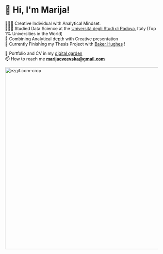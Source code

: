 # 👋 Hi, I'm Marija!
👩🏻‍💻 Creative Individual with Analytical Mindset. <br/>
👩🏻‍🎓 Studied Data Science at the [Università degli Studi di Padova](https://www.unipd.it/en/international-ranking), Italy (Top 1% Universities in the World) <br/>
🎨 Combining Analytical depth with Creative presentation <br/>
🌷 Currently Finishing my Thesis Project with [Baker Hughes](https://www.bakerhughes.com/) !<br/>

💭 Portfolio and CV in my [digital garden](https://marijacveevska.notion.site/Marija-Cveevska-CV-Portfolio-e41f23ac10fd43529f27a7367571e99f)<br/>
📫 How to reach me **marijacveevska@gmail.com**


<div align="left">
  <img src="https://github.com/marijacveevska/marijacveevska/assets/94995858/3e77288b-e1a5-4ed2-8161-19ee1c2e238f" alt="ezgif.com-crop" width="600" />
</div>
<br>
<br>
